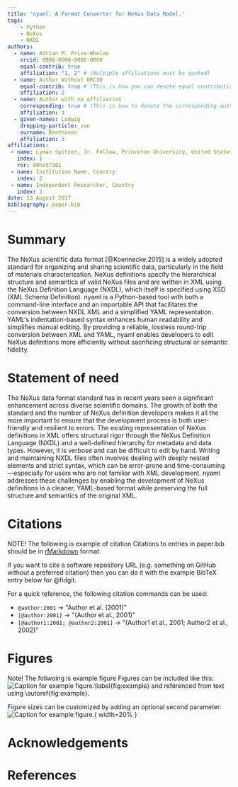 ```yaml
---
title: 'nyaml: A Format Converter for NeXus Data Model.'
tags:
    - Python
    - NeXus
    - NXDL
authors:
  - name: Adrian M. Price-Whelan
    orcid: 0000-0000-0000-0000
    equal-contrib: true
    affiliation: "1, 2" # (Multiple affiliations must be quoted)
  - name: Author Without ORCID
    equal-contrib: true # (This is how you can denote equal contributions between multiple authors)
    affiliation: 2
  - name: Author with no affiliation
    corresponding: true # (This is how to denote the corresponding author)
    affiliation: 3
  - given-names: Ludwig
    dropping-particle: van
    surname: Beethoven
    affiliation: 3
affiliations:
 - name: Lyman Spitzer, Jr. Fellow, Princeton University, United States
   index: 1
   ror: 00hx57361
 - name: Institution Name, Country
   index: 2
 - name: Independent Researcher, Country
   index: 3
date: 13 August 2017
bibliography: paper.bib
---
```


# Summary

The NeXus scientific data format [@Koennecke:2015] is a widely adopted standard for organizing and sharing scientific data, particularly in the field of materials characterization. NeXus definitions specify the hierarchical structure and semantics of valid NeXus files and are written in XML using the NeXus Definition Language (NXDL), which itself is specified using XSD (XML Schema Definition). nyaml is a Python-based tool with both a command-line interface and an importable API that facilitates the conversion between NXDL XML and a simplified YAML representation. YAML's indentation-based syntax enhances human readability and simplifies manual editing. By providing a reliable, lossless round-trip conversion between XML and YAML, nyaml enables developers to edit NeXus definitions more efficiently without sacrificing structural or semantic fidelity.

# Statement of need

The NeXus data format standard has in recent years seen a significant enhancement across diverse scientific domains. The growth of both the standard and the number of NeXus definition developers makes it all the more important to ensure that the development process is both user-friendly and resilient to errors. The existing representation of NeXus definitions in XML offers structural rigor through the NeXus Definition Language (NXDL) and a well-defined hierarchy for metadata and data types. However, it is verbose and can be difficult to edit by hand. Writing and maintaining NXDL files often involves dealing with deeply nested elements and strict syntax, which can be error-prone and time-consuming—especially for users who are not familiar with XML development. nyaml addresses these challenges by enabling the development of NeXus definitions in a cleaner, YAML-based format while preserving the full structure and semantics of the original XML.

# Citations

NOTE! The following is example of citation
Citations to entries in paper.bib should be in
[rMarkdown](http://rmarkdown.rstudio.com/authoring_bibliographies_and_citations.html)
format.

If you want to cite a software repository URL (e.g. something on GitHub without a preferred
citation) then you can do it with the example BibTeX entry below for @fidgit.

For a quick reference, the following citation commands can be used:
- `@author:2001`  ->  "Author et al. (2001)"
- `[@author:2001]` -> "(Author et al., 2001)"
- `[@author1:2001; @author2:2001]` -> "(Author1 et al., 2001; Author2 et al., 2002)"

# Figures
Note! The follwoing is example figure
Figures can be included like this:
![Caption for example figure.\label{fig:example}](figure.png)
and referenced from text using \autoref{fig:example}.

Figure sizes can be customized by adding an optional second parameter:
![Caption for example figure.](figure.png){ width=20% }

# Acknowledgements

# References

